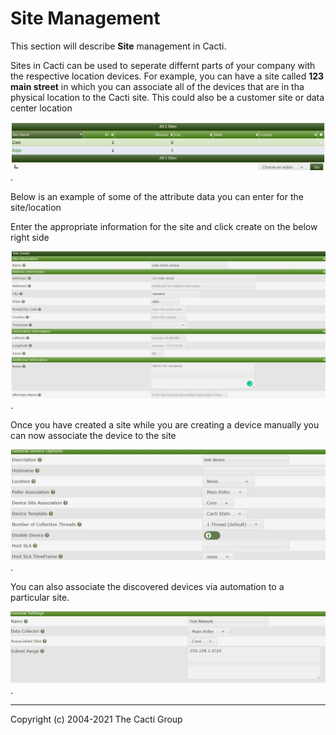 # Site Management

This section will describe **Site** management in Cacti.

Sites in Cacti can be used to seperate differnt parts of your company
with the respective location devices. For example, you can have a site
called **123 main street** in which you can associate all of the devices
that are in tha physical location to the Cacti site.  This could also
be a customer site or data center location

![Cacti Sites page](images/cacti_sites_page.png).

Below is an example of some of the attribute data you can enter for the
site/location

Enter the appropriate information for the site and click create on the
below right side

![cacti add sites](images/cacti_add_sites.JPG).

Once you have created a site while you are creating a device manually
you can now associate the device to the site

![cacti add device site](images/cacti_add_device_site.JPG).

You can also associate the discovered devices via automation to a
particular site.

![cacti sites automation](images/cacti_sites_automation.JPG).

---
Copyright (c) 2004-2021 The Cacti Group
